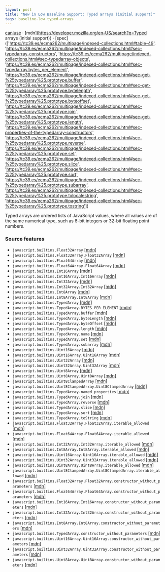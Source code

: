 ```yaml
---
layout: post
title: "New in Low Baseline Support: Typed arrays (initial support)"
tags: baseline-low typed-arrays
---
```


[caniuse](https://caniuse.com/?search=typed-arrays) · [mdn](https://developer.mozilla.org/en-US/search?q=Typed arrays (initial support)) · [spec](['https://tc39.es/ecma262/multipage/indexed-collections.html#table-49', 'https://tc39.es/ecma262/multipage/indexed-collections.html#sec-typedarray-constructors', 'https://tc39.es/ecma262/multipage/indexed-collections.html#sec-typedarray-objects', 'https://tc39.es/ecma262/multipage/indexed-collections.html#sec-typedarray.bytes_per_element', 'https://tc39.es/ecma262/multipage/indexed-collections.html#sec-get-%25typedarray%25.prototype.buffer', 'https://tc39.es/ecma262/multipage/indexed-collections.html#sec-get-%25typedarray%25.prototype.bytelength', 'https://tc39.es/ecma262/multipage/indexed-collections.html#sec-get-%25typedarray%25.prototype.byteoffset', 'https://tc39.es/ecma262/multipage/indexed-collections.html#sec-%25typedarray%25.prototype.join', 'https://tc39.es/ecma262/multipage/indexed-collections.html#sec-get-%25typedarray%25.prototype.length', 'https://tc39.es/ecma262/multipage/indexed-collections.html#sec-properties-of-the-typedarray-constructors', 'https://tc39.es/ecma262/multipage/indexed-collections.html#sec-%25typedarray%25.prototype.reverse', 'https://tc39.es/ecma262/multipage/indexed-collections.html#sec-%25typedarray%25.prototype.set', 'https://tc39.es/ecma262/multipage/indexed-collections.html#sec-%25typedarray%25.prototype.slice', 'https://tc39.es/ecma262/multipage/indexed-collections.html#sec-%25typedarray%25.prototype.sort', 'https://tc39.es/ecma262/multipage/indexed-collections.html#sec-%25typedarray%25.prototype.subarray', 'https://tc39.es/ecma262/multipage/indexed-collections.html#sec-%25typedarray%25.prototype.tolocalestring', 'https://tc39.es/ecma262/multipage/indexed-collections.html#sec-%25typedarray%25.prototype.tostring'])

Typed arrays are ordered lists of JavaScript values, where all values are of the same numerical type, such as 8-bit integers or 32-bit floating point numbers.

### Source features

- ``javascript.builtins.Float32Array`` [[mdn]](https://developer.mozilla.org/en-US/search?q=javascript.builtins.Float32Array)
- ``javascript.builtins.Float32Array.Float32Array`` [[mdn]](https://developer.mozilla.org/en-US/search?q=javascript.builtins.Float32Array.Float32Array)
- ``javascript.builtins.Float64Array`` [[mdn]](https://developer.mozilla.org/en-US/search?q=javascript.builtins.Float64Array)
- ``javascript.builtins.Float64Array.Float64Array`` [[mdn]](https://developer.mozilla.org/en-US/search?q=javascript.builtins.Float64Array.Float64Array)
- ``javascript.builtins.Int16Array`` [[mdn]](https://developer.mozilla.org/en-US/search?q=javascript.builtins.Int16Array)
- ``javascript.builtins.Int16Array.Int16Array`` [[mdn]](https://developer.mozilla.org/en-US/search?q=javascript.builtins.Int16Array.Int16Array)
- ``javascript.builtins.Int32Array`` [[mdn]](https://developer.mozilla.org/en-US/search?q=javascript.builtins.Int32Array)
- ``javascript.builtins.Int32Array.Int32Array`` [[mdn]](https://developer.mozilla.org/en-US/search?q=javascript.builtins.Int32Array.Int32Array)
- ``javascript.builtins.Int8Array`` [[mdn]](https://developer.mozilla.org/en-US/search?q=javascript.builtins.Int8Array)
- ``javascript.builtins.Int8Array.Int8Array`` [[mdn]](https://developer.mozilla.org/en-US/search?q=javascript.builtins.Int8Array.Int8Array)
- ``javascript.builtins.TypedArray`` [[mdn]](https://developer.mozilla.org/en-US/search?q=javascript.builtins.TypedArray)
- ``javascript.builtins.TypedArray.BYTES_PER_ELEMENT`` [[mdn]](https://developer.mozilla.org/en-US/search?q=javascript.builtins.TypedArray.BYTES_PER_ELEMENT)
- ``javascript.builtins.TypedArray.buffer`` [[mdn]](https://developer.mozilla.org/en-US/search?q=javascript.builtins.TypedArray.buffer)
- ``javascript.builtins.TypedArray.byteLength`` [[mdn]](https://developer.mozilla.org/en-US/search?q=javascript.builtins.TypedArray.byteLength)
- ``javascript.builtins.TypedArray.byteOffset`` [[mdn]](https://developer.mozilla.org/en-US/search?q=javascript.builtins.TypedArray.byteOffset)
- ``javascript.builtins.TypedArray.length`` [[mdn]](https://developer.mozilla.org/en-US/search?q=javascript.builtins.TypedArray.length)
- ``javascript.builtins.TypedArray.name`` [[mdn]](https://developer.mozilla.org/en-US/search?q=javascript.builtins.TypedArray.name)
- ``javascript.builtins.TypedArray.set`` [[mdn]](https://developer.mozilla.org/en-US/search?q=javascript.builtins.TypedArray.set)
- ``javascript.builtins.TypedArray.subarray`` [[mdn]](https://developer.mozilla.org/en-US/search?q=javascript.builtins.TypedArray.subarray)
- ``javascript.builtins.Uint16Array`` [[mdn]](https://developer.mozilla.org/en-US/search?q=javascript.builtins.Uint16Array)
- ``javascript.builtins.Uint16Array.Uint16Array`` [[mdn]](https://developer.mozilla.org/en-US/search?q=javascript.builtins.Uint16Array.Uint16Array)
- ``javascript.builtins.Uint32Array`` [[mdn]](https://developer.mozilla.org/en-US/search?q=javascript.builtins.Uint32Array)
- ``javascript.builtins.Uint32Array.Uint32Array`` [[mdn]](https://developer.mozilla.org/en-US/search?q=javascript.builtins.Uint32Array.Uint32Array)
- ``javascript.builtins.Uint8Array`` [[mdn]](https://developer.mozilla.org/en-US/search?q=javascript.builtins.Uint8Array)
- ``javascript.builtins.Uint8Array.Uint8Array`` [[mdn]](https://developer.mozilla.org/en-US/search?q=javascript.builtins.Uint8Array.Uint8Array)
- ``javascript.builtins.Uint8ClampedArray`` [[mdn]](https://developer.mozilla.org/en-US/search?q=javascript.builtins.Uint8ClampedArray)
- ``javascript.builtins.Uint8ClampedArray.Uint8ClampedArray`` [[mdn]](https://developer.mozilla.org/en-US/search?q=javascript.builtins.Uint8ClampedArray.Uint8ClampedArray)
- ``javascript.builtins.TypedArray.named_properties`` [[mdn]](https://developer.mozilla.org/en-US/search?q=javascript.builtins.TypedArray.named_properties)
- ``javascript.builtins.TypedArray.join`` [[mdn]](https://developer.mozilla.org/en-US/search?q=javascript.builtins.TypedArray.join)
- ``javascript.builtins.TypedArray.reverse`` [[mdn]](https://developer.mozilla.org/en-US/search?q=javascript.builtins.TypedArray.reverse)
- ``javascript.builtins.TypedArray.slice`` [[mdn]](https://developer.mozilla.org/en-US/search?q=javascript.builtins.TypedArray.slice)
- ``javascript.builtins.TypedArray.sort`` [[mdn]](https://developer.mozilla.org/en-US/search?q=javascript.builtins.TypedArray.sort)
- ``javascript.builtins.TypedArray.toString`` [[mdn]](https://developer.mozilla.org/en-US/search?q=javascript.builtins.TypedArray.toString)
- ``javascript.builtins.Float32Array.Float32Array.iterable_allowed`` [[mdn]](https://developer.mozilla.org/en-US/search?q=javascript.builtins.Float32Array.Float32Array.iterable_allowed)
- ``javascript.builtins.Float64Array.Float64Array.iterable_allowed`` [[mdn]](https://developer.mozilla.org/en-US/search?q=javascript.builtins.Float64Array.Float64Array.iterable_allowed)
- ``javascript.builtins.Int32Array.Int32Array.iterable_allowed`` [[mdn]](https://developer.mozilla.org/en-US/search?q=javascript.builtins.Int32Array.Int32Array.iterable_allowed)
- ``javascript.builtins.Int8Array.Int8Array.iterable_allowed`` [[mdn]](https://developer.mozilla.org/en-US/search?q=javascript.builtins.Int8Array.Int8Array.iterable_allowed)
- ``javascript.builtins.Uint16Array.Uint16Array.iterable_allowed`` [[mdn]](https://developer.mozilla.org/en-US/search?q=javascript.builtins.Uint16Array.Uint16Array.iterable_allowed)
- ``javascript.builtins.Uint32Array.Uint32Array.iterable_allowed`` [[mdn]](https://developer.mozilla.org/en-US/search?q=javascript.builtins.Uint32Array.Uint32Array.iterable_allowed)
- ``javascript.builtins.Uint8Array.Uint8Array.iterable_allowed`` [[mdn]](https://developer.mozilla.org/en-US/search?q=javascript.builtins.Uint8Array.Uint8Array.iterable_allowed)
- ``javascript.builtins.Uint8ClampedArray.Uint8ClampedArray.iterable_allowed`` [[mdn]](https://developer.mozilla.org/en-US/search?q=javascript.builtins.Uint8ClampedArray.Uint8ClampedArray.iterable_allowed)
- ``javascript.builtins.Float32Array.Float32Array.constructor_without_parameters`` [[mdn]](https://developer.mozilla.org/en-US/search?q=javascript.builtins.Float32Array.Float32Array.constructor_without_parameters)
- ``javascript.builtins.Float64Array.Float64Array.constructor_without_parameters`` [[mdn]](https://developer.mozilla.org/en-US/search?q=javascript.builtins.Float64Array.Float64Array.constructor_without_parameters)
- ``javascript.builtins.Int16Array.Int16Array.constructor_without_parameters`` [[mdn]](https://developer.mozilla.org/en-US/search?q=javascript.builtins.Int16Array.Int16Array.constructor_without_parameters)
- ``javascript.builtins.Int32Array.Int32Array.constructor_without_parameters`` [[mdn]](https://developer.mozilla.org/en-US/search?q=javascript.builtins.Int32Array.Int32Array.constructor_without_parameters)
- ``javascript.builtins.Int8Array.Int8Array.constructor_without_parameters`` [[mdn]](https://developer.mozilla.org/en-US/search?q=javascript.builtins.Int8Array.Int8Array.constructor_without_parameters)
- ``javascript.builtins.TypedArray.constructor_without_parameters`` [[mdn]](https://developer.mozilla.org/en-US/search?q=javascript.builtins.TypedArray.constructor_without_parameters)
- ``javascript.builtins.Uint16Array.Uint16Array.constructor_without_parameters`` [[mdn]](https://developer.mozilla.org/en-US/search?q=javascript.builtins.Uint16Array.Uint16Array.constructor_without_parameters)
- ``javascript.builtins.Uint32Array.Uint32Array.constructor_without_parameters`` [[mdn]](https://developer.mozilla.org/en-US/search?q=javascript.builtins.Uint32Array.Uint32Array.constructor_without_parameters)
- ``javascript.builtins.Uint8Array.Uint8Array.constructor_without_parameters`` [[mdn]](https://developer.mozilla.org/en-US/search?q=javascript.builtins.Uint8Array.Uint8Array.constructor_without_parameters)
